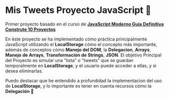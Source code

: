 # Mis Tweets Proyecto JavaScript 😬

Primer proyecto basado en el curso de  **[JavaScript Moderno Guía Definitiva Construte 10 Proyectos](https://www.udemy.com/course/javascript-moderno-guia-definitiva-construye-10-proyectos/ "JavaScript Moderno Guía Definitiva Construte 10 Proyectos")**

En éste proyecto se ha implementado cómo práctica principalmente JavaScript utilizando el **LocalStorage** cómo el concepto más importante, además de conceptos cómo **Manejo del DOM**, la **Delegacion**, **Arrays**, **Manejo** **de Arrays**, **Transformación de Strings**,  **JSON**.
El objetivo Principal del Proyecto es simular una "lista" o "tweets" que se guardan temporalmente en **LocalStorage**, y el usuario puede acceder a ellas, y si desea eliminarlas.

Puedo destacar que he entendido a profundidad la implementacion del uso de **LocalStorage**, y lo importante es tener en cuenta recursos cómo la **Delegación**  💭
